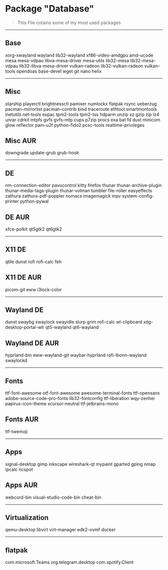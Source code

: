 # Package "Database"

> This File cotains some of my most used packages

---

## Base

xorg-xwayland
wayland
lib32-wayland
xf86-video-amdgpu
amd-ucode
mesa
mesa-vdpau
libva-mesa-driver
mesa-utils
lib32-mesa
lib32-mesa-vdpau
lib32-libva-mesa-driver
vulkan-radeon
lib32-vulkan-radeon
vulkan-tools
opendoas
base-devel
wget
git
nano
helix

---

## Misc

starship
playerctl
brightnessctl
pamixer
numlockx
flatpak
rsync
ueberzug
pacman-mirrorlist
pacman-contrib
bind
traceroute
ethtool
smartmontools
inetutils
net-tools
expac
tpm2-tools
tpm2-tss
hdparm
unzip
xz
gzip
zip
lz4
unrar
cdrkit
mtpfs
gvfs
gvfs-mtp
cups
p7zip
procs
exa
bat
fd
dust
minicom
glow
reflector
pam-u2f
python-fido2
pcsc-tools
realtime-privileges

## Misc AUR

downgrade
update-grub
grub-hook

---

## DE

nm-connection-editor
pavucontrol
kitty
firefox
thunar
thunar-archive-plugin
thunar-media-tags-plugin
thunar-volman
tumbler
file-roller
easyeffects
zathura
zathura-pdf-poppler
nomacs
imagemagick
mpv
system-config-printer
python-pywal

## DE AUR

xfce-polkit
qt5gtk2
qt6gtk2

---

## X11 DE

qtile
dunst
rofi
rofi-calc
feh

## X11 DE AUR

picom-git
eww
i3lock-color

---

## Wayland DE

dunst
swaybg
swaylock
swayidle
slurp
grim
rofi-calc
wl-clipboard
xdg-desktop-portal-wlr
qt5-wayland
qt6-wayland

## Wayland DE AUR

hyprland-bin
eww-wayland-git
waybar-hyprland
rofi-lbonn-wayland
swaylockd

---

## Fonts

ttf-font-awesome
otf-font-awesome
awesome-terminal-fonts
ttf-opensans
adobe-source-code-pro-fonts
lib32-fontconfig
ttf-liberation
wqy-zenhei
papirus-icon-theme
xcursor-neutral
ttf-jetbrains-mono

## Fonts AUR

ttf-twemoji

---

## Apps

signal-desktop
gimp
inkscape
wireshark-qt
mypaint
gparted
gping
nmap
ipcalc
ncspot

## Apps AUR

webcord-bin
visual-studio-code-bin
cheat-bin

---

## Virtualization

qemu-desktop
libvirt
virt-manager
edk2-ovmf
docker

---

## flatpak

com.microsoft.Teams
org.telegram.desktop
com.spotify.Client
